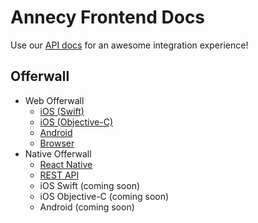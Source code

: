 # Annecy Frontend Docs

Use our [API docs](https://admin.annecy.media/docs) for an awesome integration experience!

## Offerwall

* Web Offerwall
  * [iOS (Swift)](https://github.com/gdmobile/annecy-media-api/tree/master/docs/web-offerwall-ios-swift)
  * [iOS (Objective-C)](https://github.com/gdmobile/annecy-media-api/tree/master/docs/web-offerwall-ios-objective-c)
  * [Android](https://github.com/gdmobile/annecy-media-api/tree/master/docs/web-offerwall-android)
  * [Browser](https://github.com/gdmobile/annecy-media-api/tree/master/docs/web-offerwall-browser)
* Native Offerwall
  * [React Native](https://github.com/gdmobile/react-native-annecy-media)
  * [REST API](https://github.com/gdmobile/annecy-media-api/tree/master/docs/native-offerwall-rest-api)
  * iOS Swift (coming soon)
  * iOS Objective-C (coming soon)
  * Android (coming soon)
